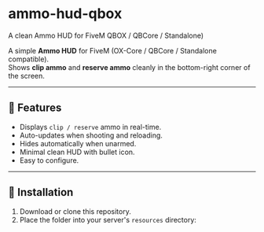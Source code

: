 # ammo-hud-qbox
A clean Ammo HUD for FiveM QBOX / QBCore / Standalone)

A simple **Ammo HUD** for FiveM (OX-Core / QBCore / Standalone compatible).  
Shows **clip ammo** and **reserve ammo** cleanly in the bottom-right corner of the screen.

---

## 📌 Features
- Displays `clip / reserve` ammo in real-time.
- Auto-updates when shooting and reloading.
- Hides automatically when unarmed.
- Minimal clean HUD with bullet icon.
- Easy to configure.

---

## 📂 Installation
1. Download or clone this repository.
2. Place the folder into your server's `resources` directory:
